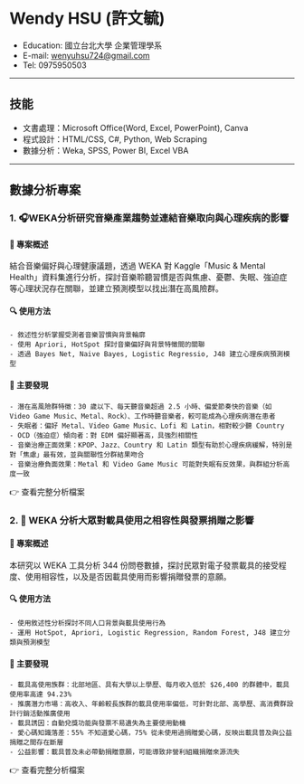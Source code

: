 # Wendy HSU (許文毓)
- Education: 國立台北大學 企業管理學系
- E-mail: wenyuhsu724@gmail.com
- Tel: 0975950503
---
## 技能
- 文書處理：Microsoft Office(Word, Excel, PowerPoint), Canva
- 程式設計：HTML/CSS, C#, Python, Web Scraping
- 數據分析：Weka, SPSS, Power BI, Excel VBA 
---
## 數據分析專案
### 1. 🎧WEKA分析研究音樂產業趨勢並連結音樂取向與心理疾病的影響
#### 🧠 專案概述  
結合音樂偏好與心理健康議題，透過 WEKA 對 Kaggle「Music & Mental Health」資料集進行分析，探討音樂聆聽習慣是否與焦慮、憂鬱、失眠、強迫症等心理狀況存在關聯，並建立預測模型以找出潛在高風險群。  
#### 🔍 使用方法
    - 敘述性分析掌握受測者音樂習慣與背景輪廓
    - 使用 Apriori, HotSpot 探討音樂偏好與背景特徵間的關聯
    - 透過 Bayes Net, Naive Bayes, Logistic Regressio, J48 建立心理疾病預測模型  
#### 🌟 主要發現
    - 潛在高風險群特徵：30 歲以下、每天聽音樂超過 2.5 小時、偏愛節奏快的音樂（如 Video Game Music、Metal、Rock）、工作時聽音樂者，較可能成為心理疾病潛在患者
    - 失眠者：偏好 Metal、Video Game Music、Lofi 和 Latin，相對較少聽 Country
    - OCD（強迫症）傾向者：對 EDM 偏好顯著高，具強烈相關性
    - 音樂治療正面效果：KPOP、Jazz、Country 和 Latin 類型有助於心理疾病緩解，特別是對「焦慮」最有效，並與關聯性分群結果吻合
    - 音樂治療負面效果：Metal 和 Video Game Music 可能對失眠有反效果，與群組分析高度一致    
👉 查看完整分析檔案

### 2. 🧾 WEKA 分析大眾對載具使用之相容性與發票捐贈之影響
#### 🧠 專案概述
本研究以 WEKA 工具分析 344 份問卷數據，探討民眾對電子發票載具的接受程度、使用相容性，以及是否因載具使用而影響捐贈發票的意願。  
#### 🔍 使用方法
    - 使用敘述性分析探討不同人口背景與載具使用行為
    - 運用 HotSpot, Apriori, Logistic Regression, Random Forest, J48 建立分類與預測模型
#### 🌟 主要發現
    - 載具高使用族群：北部地區、具有大學以上學歷、每月收入低於 $26,400 的群體中，載具使用率高達 94.23%
    - 推廣潛力市場：高收入、年齡較長族群的載具使用率偏低，可針對北部、高學歷、高消費群設計行銷活動推廣使用
    - 載具誘因：自動兌獎功能與發票不易遺失為主要使用動機
    - 愛心碼知識落差：55% 不知道愛心碼，75% 從未使用過捐贈愛心碼，反映出載具普及與公益捐贈之間存在斷層
    - 公益影響：載具普及未必帶動捐贈意願，可能導致非營利組織捐贈來源流失  
👉 查看完整分析檔案

